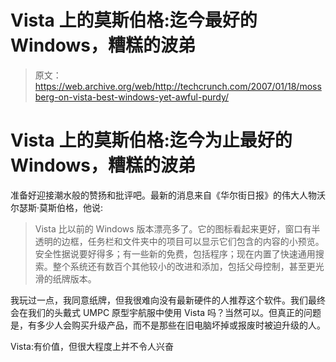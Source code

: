 # Vista 上的莫斯伯格:迄今最好的 Windows，糟糕的波弟

> 原文：<https://web.archive.org/web/http://techcrunch.com/2007/01/18/mossberg-on-vista-best-windows-yet-awful-purdy/>

# Vista 上的莫斯伯格:迄今为止最好的 Windows，糟糕的波弟

准备好迎接潮水般的赞扬和批评吧。最新的消息来自《华尔街日报》的伟大人物沃尔瑟斯·莫斯伯格，他说:

> Vista 比以前的 Windows 版本漂亮多了。它的图标看起来更好，窗口有半透明的边框，任务栏和文件夹中的项目可以显示它们包含的内容的小预览。安全性据说要好得多；有一些新的免费，包括程序；现在内置了快速通用搜索。整个系统还有数百个其他较小的改进和添加，包括父母控制，甚至更光滑的纸牌版本。

我玩过一点，我同意纸牌，但我很难向没有最新硬件的人推荐这个软件。我们最终会在我们的头戴式 UMPC 原型宇航服中使用 Vista 吗？当然可以。但真正的问题是，有多少人会购买升级产品，而不是那些在旧电脑坏掉或报废时被迫升级的人。

Vista:有价值，但很大程度上并不令人兴奋